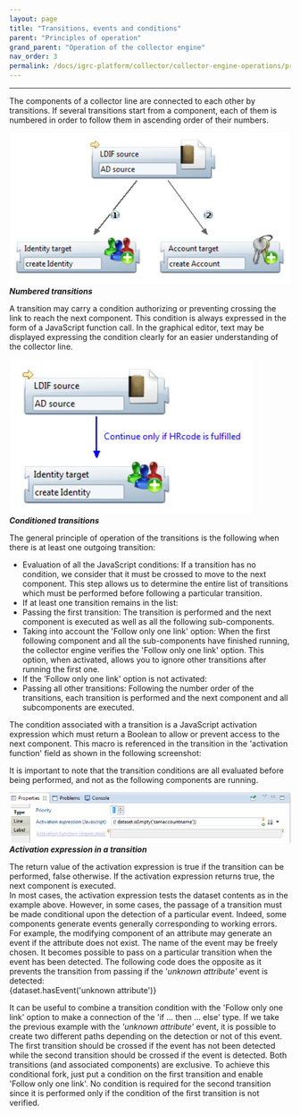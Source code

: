 ```yaml
---
layout: page
title: "Transitions, events and conditions"
parent: "Principles of operation"
grand_parent: "Operation of the collector engine"
nav_order: 3
permalink: /docs/igrc-platform/collector/collector-engine-operations/principles-of-operation/transitions-events-conditions/
---
```

---

The components of a collector line are connected to each other by transitions. If several transitions start from a component, each of them is numbered in order to follow them in ascending order of their numbers.

![Numbered transitions](./images/1.png "Numbered transitions")   
**_Numbered transitions_**

A transition may carry a condition authorizing or preventing crossing the link to reach the next component. This condition is always expressed in the form of a JavaScript function call. In the graphical editor, text may be displayed expressing the condition clearly for an easier understanding of the collector line.

![Conditioned transitions](./images/2.png "Conditioned transitions")   
**_Conditioned transitions_**

The general principle of operation of the transitions is the following when there is at least one outgoing transition:

- Evaluation of all the JavaScript conditions: If a transition has no condition, we consider that it must be crossed to move to the next component. This step allows us to determine the entire list of transitions which must be performed before following a particular transition.
- If at least one transition remains in the list:
- Passing the first transition: The transition is performed and the next component is executed as well as all the following sub-components.
- Taking into account the 'Follow only one link' option: When the first following component and all the sub-components have finished running, the collector engine verifies the 'Follow only one link' option. This option, when activated, allows you to ignore other transitions after running the first one.
- If the 'Follow only one link' option is not activated:
- Passing all other transitions: Following the number order of the transitions, each transition is performed and the next component and all subcomponents are executed.   

The condition associated with a transition is a JavaScript activation expression which must return a Boolean to allow or prevent access to the next component. This macro is referenced in the transition in the 'activation function' field as shown in the following screenshot:   

It is important to note that the transition conditions are all evaluated before being performed, and not as the following components are running.   

![Activation expression in a transition](./images/3.png "Activation expression in a transition")   
**_Activation expression in a transition_**  

The return value of the activation expression is true if the transition can be performed, false otherwise. If the activation expression returns true, the next component is executed.   
In most cases, the activation expression tests the dataset contents as in the example above. However, in some cases, the passage of a transition must be made conditional upon the detection of a particular event. Indeed, some components generate events generally corresponding to working errors. For example, the modifying component of an attribute may generate an event if the attribute does not exist. The name of the event may be freely chosen. It becomes possible to pass on a particular transition when the event has been detected. The following code does the opposite as it prevents the transition from passing if the '_unknown attribute'_ event is detected:    
{dataset.hasEvent('unknown attribute')}   

It can be useful to combine a transition condition with the 'Follow only one link' option to make a connection of the 'if ... then ... else' type. If we take the previous example with the _'unknown attribute'_ event, it is possible to create two different paths depending on the detection or not of this event. The first transition should be crossed if the event has not been detected while the second transition should be crossed if the event is detected. Both transitions (and associated components) are exclusive. To achieve this conditional fork, just put a condition on the first transition and enable 'Follow only one link'. No condition is required for the second transition since it is performed only if the condition of the first transition is not verified.
